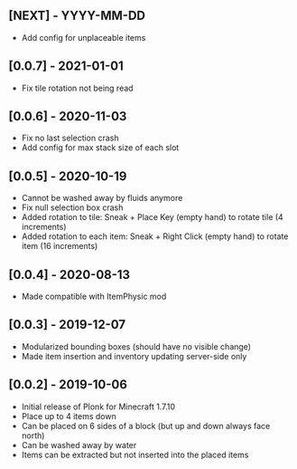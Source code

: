 ## [NEXT] - YYYY-MM-DD

- Add config for unplaceable items

## [0.0.7] - 2021-01-01

- Fix tile rotation not being read

## [0.0.6] - 2020-11-03

- Fix no last selection crash
- Add config for max stack size of each slot

## [0.0.5] - 2020-10-19

- Cannot be washed away by fluids anymore
- Fix null selection box crash
- Added rotation to tile: Sneak + Place Key (empty hand) to rotate tile (4 increments)
- Added rotation to each item: Sneak + Right Click (empty hand) to rotate item (16 increments)

## [0.0.4] - 2020-08-13

- Made compatible with ItemPhysic mod

## [0.0.3] - 2019-12-07

- Modularized bounding boxes (should have no visible change)
- Made item insertion and inventory updating server-side only

## [0.0.2] - 2019-10-06

- Initial release of Plonk for Minecraft 1.7.10
- Place up to 4 items down
- Can be placed on 6 sides of a block (but up and down always face north)
- Can be washed away by water
- Items can be extracted but not inserted into the placed items
